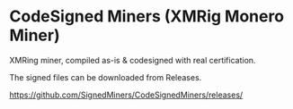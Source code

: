 # CodeSigned Miners (XMRig Monero Miner)

XMRing miner, compiled as-is & codesigned with real certification.

The signed files can be downloaded from Releases.

https://github.com/SignedMiners/CodeSignedMiners/releases/
